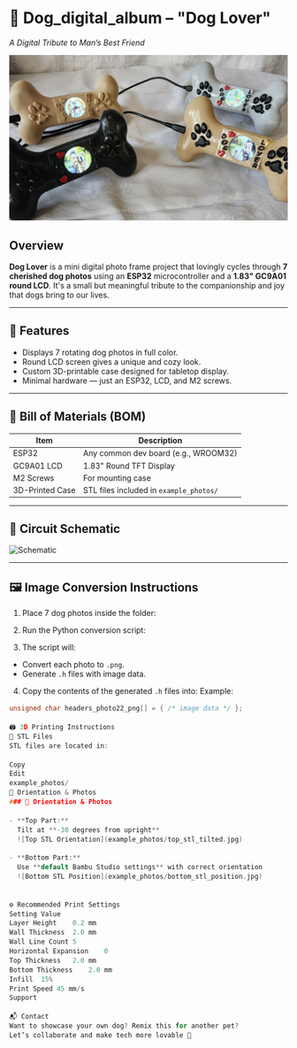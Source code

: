 # 🐶 Dog_digital_album – "Dog Lover"  
*A Digital Tribute to Man’s Best Friend*

![Dog Lover](example_photos/dog_lover.jpg)

## Overview
**Dog Lover** is a mini digital photo frame project that lovingly cycles through **7 cherished dog photos** using an **ESP32** microcontroller and a **1.83" GC9A01 round LCD**. It's a small but meaningful tribute to the companionship and joy that dogs bring to our lives.

---

## 📸 Features
- Displays 7 rotating dog photos in full color.
- Round LCD screen gives a unique and cozy look.
- Custom 3D-printable case designed for tabletop display.
- Minimal hardware — just an ESP32, LCD, and M2 screws.

---

## 🧾 Bill of Materials (BOM)
| Item         | Description                          |
|--------------|--------------------------------------|
| ESP32        | Any common dev board (e.g., WROOM32) |
| GC9A01 LCD   | 1.83" Round TFT Display              |
| M2 Screws    | For mounting case                    |
| 3D-Printed Case | STL files included in `example_photos/` |

---

## 🔌 Circuit Schematic

![Schematic](example_photos/schematic.jpg)

---

## 🖼️ Image Conversion Instructions

1. Place 7 dog photos inside the folder:

2. Run the Python conversion script:

3. The script will:
- Convert each photo to `.png`.
- Generate `.h` files with image data.

4. Copy the contents of the generated `.h` files into:
Example:
```c
unsigned char headers_photo22_png[] = { /* image data */ };

🖨️ 3D Printing Instructions
📁 STL Files
STL files are located in:

Copy
Edit
example_photos/
🧭 Orientation & Photos
### 🧭 Orientation & Photos

- **Top Part:**  
  Tilt at **-30 degrees from upright**  
  ![Top STL Orientation](example_photos/top_stl_tilted.jpg)

- **Bottom Part:**  
  Use **default Bambu Studio settings** with correct orientation  
  ![Bottom STL Position](example_photos/bottom_stl_position.jpg)


⚙️ Recommended Print Settings
Setting	Value
Layer Height	0.2 mm
Wall Thickness	2.0 mm
Wall Line Count	5
Horizontal Expansion	0
Top Thickness	2.0 mm
Bottom Thickness	2.0 mm
Infill	15%
Print Speed	45 mm/s
Support

📬 Contact
Want to showcase your own dog? Remix this for another pet?
Let’s collaborate and make tech more lovable 🐾